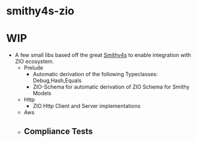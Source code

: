 # smithy4s-zio
# WIP
- A few small libs based off the great [Smithy4s](https://disneystreaming.github.io/smithy4s/) to enable integration with ZIO ecosystem.
  - Prelude
    - Automatic derivation of the following Typeclasses: Debug,Hash,Equals
    - ZIO-Schema for automatic derivation of ZIO Schema for Smithy Models
  - Http
    - ZIO Http Client and Server implementations
  - Aws 
  - Compliance Tests 
    - 
